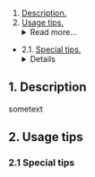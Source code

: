 1.  [ Description. ](#1)
2.  [ Usage tips. ](#2)
    <details>
    <summary>Read more...</summary>
* 2.1.  [ Special tips. ](#2.1)
    <details>    


<a name="1"></a>
## 1. Description
sometext
<a name="2"></a>
## 2. Usage tips
<a name="2.1"></a>
### 2.1 Special tips
    

